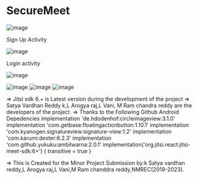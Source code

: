 # SecureMeet

![image](https://user-images.githubusercontent.com/63156664/211563668-b3c73544-4024-431a-bd62-66543b916c96.png) 

Sign Up Activity
  
![image](https://user-images.githubusercontent.com/63156664/211563808-fc47f590-2e3b-4049-8c25-ca665b9b7c73.png)

  Login activity
  
![image](https://user-images.githubusercontent.com/63156664/211563935-ec003c32-f5fa-42c9-b0c1-ee85653746d4.png)
  
![image](https://user-images.githubusercontent.com/63156664/211563975-50e988d3-56e3-4c79-a9e0-3b2cc3fa163c.png)
![image](https://user-images.githubusercontent.com/63156664/211564040-d66efe60-a27d-4a42-979d-273910ccd9d1.png)
![image](https://user-images.githubusercontent.com/63156664/211564085-9fb790bf-f323-4f3d-8ce1-7f850adc0bf8.png)









=> Jitsi sdk 6.+ is Latest version during the development of the project
=> Satya Vardhan Reddy k,L Arogya raj,L Vani, M Ram chandra reddy are the developers of the project.
=> Thanks to the Following Github Android Depedencies
 implementation 'de.hdodenhof:circleimageview:3.1.0'
    implementation 'com.getbase:floatingactionbutton:1.10.1'
    implementation 'com.kyanogen.signatureview:signature-view:1.2'
    implementation 'com.karumi:dexter:6.2.3'
    implementation 'com.github.yukuku:ambilwarna:2.0.1'
    implementation('org.jitsi.react:jitsi-meet-sdk:6+') { transitive = true }
    
=> This is Created for the Minor Project Submission by:k Satya vardhan reddy,L Arogya raj,L Vani,M Ram chanddra reddy,NMREC(2019-2023).



